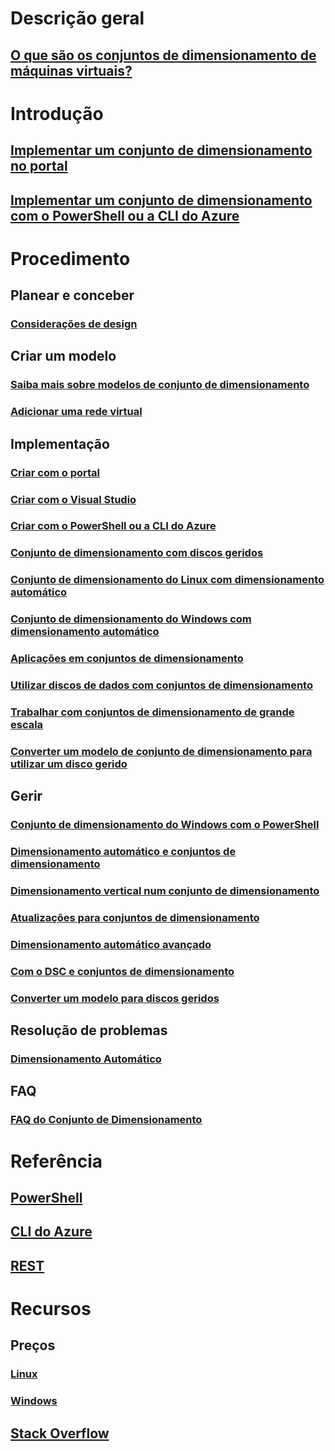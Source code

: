 # Descrição geral
## [O que são os conjuntos de dimensionamento de máquinas virtuais?](virtual-machine-scale-sets-overview.md)

# Introdução
## [Implementar um conjunto de dimensionamento no portal](virtual-machine-scale-sets-portal-create.md)
## [Implementar um conjunto de dimensionamento com o PowerShell ou a CLI do Azure](virtual-machine-scale-sets-create.md)

# Procedimento
## Planear e conceber
### [Considerações de design](virtual-machine-scale-sets-design-overview.md)

## Criar um modelo
### [Saiba mais sobre modelos de conjunto de dimensionamento](virtual-machine-scale-sets-mvss-start.md)
### [Adicionar uma rede virtual](virtual-machine-scale-sets-mvss-existing-vnet.md)

## Implementação
### [Criar com o portal](virtual-machine-scale-sets-portal-create.md)
### [Criar com o Visual Studio](virtual-machine-scale-sets-vs-create.md)
### [Criar com o PowerShell ou a CLI do Azure](virtual-machine-scale-sets-create.md)
### [Conjunto de dimensionamento com discos geridos](virtual-machine-scale-sets-managed-disks.md)
### [Conjunto de dimensionamento do Linux com dimensionamento automático](virtual-machine-scale-sets-linux-autoscale.md)
### [Conjunto de dimensionamento do Windows com dimensionamento automático](virtual-machine-scale-sets-windows-autoscale.md)
### [Aplicações em conjuntos de dimensionamento](virtual-machine-scale-sets-deploy-app.md)
### [Utilizar discos de dados com conjuntos de dimensionamento](virtual-machine-scale-sets-attached-disks.md)
### [Trabalhar com conjuntos de dimensionamento de grande escala](virtual-machine-scale-sets-placement-groups.md)
### [Converter um modelo de conjunto de dimensionamento para utilizar um disco gerido](virtual-machine-scale-sets-convert-template-to-md.md)



## Gerir
### [Conjunto de dimensionamento do Windows com o PowerShell](virtual-machine-scale-sets-windows-manage.md)
### [Dimensionamento automático e conjuntos de dimensionamento](virtual-machine-scale-sets-autoscale-overview.md)
### [Dimensionamento vertical num conjunto de dimensionamento](virtual-machine-scale-sets-vertical-scale-reprovision.md)
### [Atualizações para conjuntos de dimensionamento](virtual-machine-scale-sets-upgrade-scale-set.md)
### [Dimensionamento automático avançado](../monitoring-and-diagnostics/insights-advanced-autoscale-virtual-machine-scale-sets.md)
### [Com o DSC e conjuntos de dimensionamento](virtual-machine-scale-sets-dsc.md)
### [Converter um modelo para discos geridos](virtual-machine-scale-sets-convert-template-to-md.md)

## Resolução de problemas
### [Dimensionamento Automático](virtual-machine-scale-sets-troubleshoot.md)

## FAQ
### [FAQ do Conjunto de Dimensionamento](virtual-machine-scale-sets-faq.md)

# Referência
## [PowerShell](/powershell/azureps-cmdlets-docs)
## [CLI do Azure](../virtual-machines/azure-cli-arm-commands.md)
## [REST](/rest/api/virtualmachinescalesets/)

# Recursos
## Preços 
### [Linux](https://azure.microsoft.com/pricing/details/virtual-machine-scale-sets/linux/)
### [Windows](https://azure.microsoft.com/pricing/details/virtual-machine-scale-sets/windows/)
## [Stack Overflow](http://stackoverflow.com/questions/tagged/azure-vm-scale-set)
